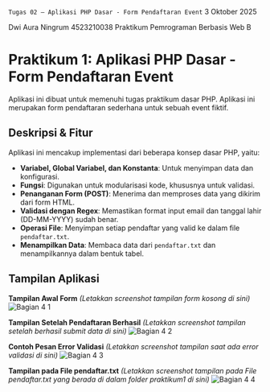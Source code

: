 `Tugas 02 – Aplikasi PHP Dasar - Form Pendaftaran Event` 3 Oktober 2025

Dwi Aura Ningrum 4523210038 Praktikum Pemrograman Berbasis Web B

# Praktikum 1: Aplikasi PHP Dasar - Form Pendaftaran Event
Aplikasi ini dibuat untuk memenuhi tugas praktikum dasar PHP. Aplikasi ini merupakan form pendaftaran sederhana untuk sebuah event fiktif.


## Deskripsi & Fitur
Aplikasi ini mencakup implementasi dari beberapa konsep dasar PHP, yaitu:
- **Variabel, Global Variabel, dan Konstanta**: Untuk menyimpan data dan konfigurasi.
- **Fungsi**: Digunakan untuk modularisasi kode, khususnya untuk validasi.
- **Penanganan Form (POST)**: Menerima dan memproses data yang dikirim dari form HTML.
- **Validasi dengan Regex**: Memastikan format input email dan tanggal lahir (DD-MM-YYYY) sudah benar.
- **Operasi File**: Menyimpan setiap pendaftar yang valid ke dalam file `pendaftar.txt`.
- **Menampilkan Data**: Membaca data dari `pendaftar.txt` dan menampilkannya dalam bentuk tabel.


## Tampilan Aplikasi

**Tampilan Awal Form**
*(Letakkan screenshot tampilan form kosong di sini)*
![Bagian 4 1](https://github.com/user-attachments/assets/b432b688-bd6b-4ba8-8e22-9914f637c13e)

**Tampilan Setelah Pendaftaran Berhasil**
*(Letakkan screenshot tampilan setelah berhasil submit data di sini)*
![Bagian 4 2](https://github.com/user-attachments/assets/1293bafe-5851-4f95-a4a7-bb917ed876f8)

**Contoh Pesan Error Validasi**
*(Letakkan screenshot tampilan saat ada error validasi di sini)*
![Bagian 4 3](https://github.com/user-attachments/assets/59996a66-a45e-4f8a-b6d0-08e40bd661c4)

**Tampilan pada File pendaftar.txt**
*(Letakkan screenshot tampilan pada File pendaftar.txt yang berada di dalam folder praktikum1 di sini)*
![Bagian 4 4](https://github.com/user-attachments/assets/b15da4bd-5da0-4234-9b65-9662209d4e94)
